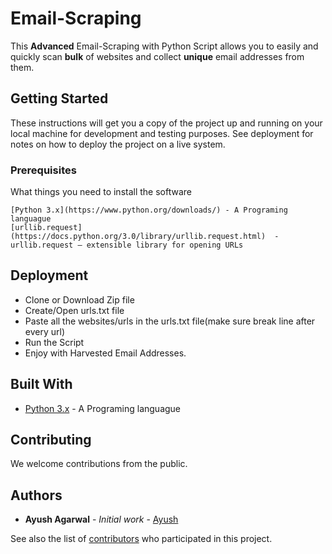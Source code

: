 # Email-Scraping	

This **Advanced** Email-Scraping with Python Script allows you to easily and quickly scan **bulk** of websites and collect **unique** email addresses from them.

## Getting Started

These instructions will get you a copy of the project up and running on your local machine for development and testing purposes. See deployment for notes on how to deploy the project on a live system.

### Prerequisites

What things you need to install the software

```
[Python 3.x](https://www.python.org/downloads/) - A Programing languague
[urllib.request](https://docs.python.org/3.0/library/urllib.request.html)  - urllib.request — extensible library for opening URLs

```

## Deployment

* Clone or Download Zip file
* Create/Open urls.txt file 
* Paste all the websites/urls in the urls.txt file(make sure break line after every url)
* Run the Script
* Enjoy with Harvested Email Addresses.

## Built With

* [Python 3.x](https://www.python.org/) - A Programing languague

## Contributing

We welcome contributions from the public.

## Authors

* **Ayush Agarwal** - *Initial work* - [Ayush](https://github.com/ayushagarwalk)

See also the list of [contributors](https://github.com/ayushagarwalk/Email-Scraping/contributors) who participated in this project.

